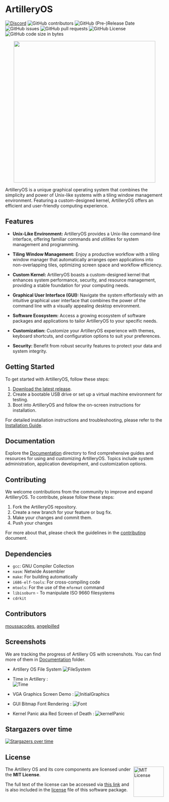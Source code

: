# ArtilleryOS 
[![Discord](https://img.shields.io/discord/1148155381290369074?logo=Discord&label=Discord)](https://discord.gg/jgmtqrJshV)
![GitHub contributors](https://img.shields.io/github/contributors/lvntky/ArtilleryOS)
![GitHub (Pre-)Release Date](https://img.shields.io/github/release-date-pre/lvntky/ArtilleryOS)
![GitHub issues](https://img.shields.io/github/issues/lvntky/ArtilleryOS)
![GitHub pull requests](https://img.shields.io/github/issues-pr/lvntky/ArtilleryOS)
![GitHub License](https://img.shields.io/github/license/lvntky/ArtilleryOS)
![GitHub code size in bytes](https://img.shields.io/github/languages/code-size/lvntky/ArtilleryOS)


<p align="center">
  <img src="./docs/logo.png" height=450/>
</p>


ArtilleryOS is a unique graphical operating system that combines the simplicity and power of Unix-like systems with a tiling window management environment. Featuring a custom-designed kernel, ArtilleryOS offers an efficient and user-friendly computing experience.

## Features

- **Unix-Like Environment:** ArtilleryOS provides a Unix-like command-line interface, offering familiar commands and utilities for system management and programming.

- **Tiling Window Management:** Enjoy a productive workflow with a tiling window manager that automatically arranges open applications into non-overlapping tiles, optimizing screen space and workflow efficiency.

- **Custom Kernel:** ArtilleryOS boasts a custom-designed kernel that enhances system performance, security, and resource management, providing a stable foundation for your computing needs.

- **Graphical User Interface (GUI):** Navigate the system effortlessly with an intuitive graphical user interface that combines the power of the command line with a visually appealing desktop environment.

- **Software Ecosystem:** Access a growing ecosystem of software packages and applications to tailor ArtilleryOS to your specific needs.

- **Customization:** Customize your ArtilleryOS experience with themes, keyboard shortcuts, and configuration options to suit your preferences.

- **Security:** Benefit from robust security features to protect your data and system integrity.

## Getting Started

To get started with ArtilleryOS, follow these steps:

1. [Download the latest release](https://github.com/lvntky/ArtilleryOS/releases).
2. Create a bootable USB drive or set up a virtual machine environment for testing.
3. Boot into ArtilleryOS and follow the on-screen instructions for installation.

For detailed installation instructions and troubleshooting, please refer to the [Installation Guide](docs/installation-guide.md).

## Documentation

Explore the [Documentation](docs/) directory to find comprehensive guides and resources for using and customizing ArtilleryOS. Topics include system administration, application development, and customization options.

## Contributing

We welcome contributions from the community to improve and expand ArtilleryOS. To contribute, please follow these steps:

1. Fork the ArtilleryOS repository.
2. Create a new branch for your feature or bug fix.
3. Make your changes and commit them.
4. Push your changes

For more about that, please check the guidelines in the [contributing](./docs/contributing.md) document.

## Dependencies

- `gcc`: GNU Compiler Collection
- `nasm`: Netwide Assembler
- `make`: For building automatically
- `i686-elf-tools`: For cross-compiling code
- `mtools`: For the use of the `mformat` command
- `libisoburn` - To manipulate ISO 9660 filesystems
- `cdrkit`

## Contributors

[moussacodes](https://github.com/moussacodes), [angelpilled](https://github.com/angelpilled)

## Screenshots
We are tracking the progress of Artillery OS with screenshots. You can find more of them in [Documentation](docs/) folder.

* Artillery OS File System
![FileSystem](docs/filesystem.png)
* Time in Artillery :<br>
![Time](docs/time.png)

* VGA Graphics Screen Demo :
![InitialGraphics](docs/screen_demo.gif)

* GUI Bitmap Font Rendering :
![Font](docs/font_render.gif)

* Kernel Panic aka Red Screen of Death :
![kernelPanic](docs/kernel_panic.png)


## Stargazers over time

[![Stargazers over time](https://starchart.cc/lvntky/ArtilleryOS.svg)](https://starchart.cc/lvntky/ArtilleryOS)

## License

<a href="https://opensource.org/licenses/MIT">
  <img align="right" height="96" alt="MIT License" src="/docs/mit.jpg" />
</a>

The Artillery OS and its core components are licensed under the **MIT License**.

The full text of the license can be accessed via [this link](https://opensource.org/licenses/MIT) and is also included in the [license](LICENSE) file of this software package.
